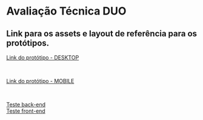 # Avaliação Técnica DUO
## Link para os assets e layout de referência para os protótipos.

[Link do protótipo - DESKTOP](https://xd.adobe.com/view/dd0af4be-1c65-40c1-aed8-0f1f7c763ba0-8859/)

<br/>

[Link do protótipo - MOBILE](https://xd.adobe.com/view/268c5920-7b07-469d-acb2-4ec5f9497787-73df/)


<br/>

[Teste back-end](https://github.com/duo-oficial/avaliacao-tecnica-duo/tree/master/backend)
<br/>
[Teste front-end](https://github.com/duo-oficial/avaliacao-tecnica-duo/tree/master/frontend)
